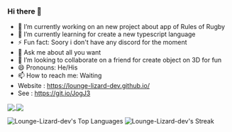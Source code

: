 ### Hi there 👋

- 🔭 I’m currently working on an new project about app of Rules of Rugby
- 🌱 I’m currently learning for create a new typescript language
- ⚡ Fun fact: Soory i don't have any discord for the moment
- 💬 Ask me about all you want
- 👯 I’m looking to collaborate on a friend for create object on 3D for fun 
- 😄 Pronouns: He/His
- 📫 How to reach me: Waiting
- Website : https://lounge-lizard-dev.github.io/
- See : https://git.io/JogJ3

<a href="https://github.com/lounge-lizard-dev/solitaire-with-ball">
  <img align="center" src="https://github-readme-stats.vercel.app/api/pin/?username=lounge-lizard-dev&repo=solitaire-with-ball" />
</a>
<a href="https://github.com/Lounge-Lizard-dev/Ai-cpp/">
  <img align="center" src="https://github-readme-stats.vercel.app/api/pin/?username=lounge-lizard-dev&repo=Ai-cpp/" />
</a>

![Lounge-Lizard-dev's Top Languages](https://github-readme-stats.vercel.app/api/top-langs/?username=Lounge-Lizard-dev&theme=vue-dark&show_icons=true&hide_border=false&layout=compact)
![Lounge-Lizard-dev's Streak](https://github-readme-streak-stats.herokuapp.com/?user=Lounge-Lizard-dev&theme=vue-dark&hide_border=false)
